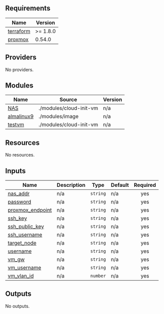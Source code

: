 <!-- BEGINNING OF PRE-COMMIT-TERRAFORM DOCS HOOK -->
## Requirements

| Name | Version |
|------|---------|
| <a name="requirement_terraform"></a> [terraform](#requirement\_terraform) | >= 1.8.0 |
| <a name="requirement_proxmox"></a> [proxmox](#requirement\_proxmox) | 0.54.0 |

## Providers

No providers.

## Modules

| Name | Source | Version |
|------|--------|---------|
| <a name="module_NAS"></a> [NAS](#module\_NAS) | ./modules/cloud-init-vm | n/a |
| <a name="module_almalinux9"></a> [almalinux9](#module\_almalinux9) | ./modules/image | n/a |
| <a name="module_testvm"></a> [testvm](#module\_testvm) | ./modules/cloud-init-vm | n/a |

## Resources

No resources.

## Inputs

| Name | Description | Type | Default | Required |
|------|-------------|------|---------|:--------:|
| <a name="input_nas_addr"></a> [nas\_addr](#input\_nas\_addr) | n/a | `string` | n/a | yes |
| <a name="input_password"></a> [password](#input\_password) | n/a | `string` | n/a | yes |
| <a name="input_proxmox_endpoint"></a> [proxmox\_endpoint](#input\_proxmox\_endpoint) | n/a | `string` | n/a | yes |
| <a name="input_ssh_key"></a> [ssh\_key](#input\_ssh\_key) | n/a | `string` | n/a | yes |
| <a name="input_ssh_public_key"></a> [ssh\_public\_key](#input\_ssh\_public\_key) | n/a | `string` | n/a | yes |
| <a name="input_ssh_username"></a> [ssh\_username](#input\_ssh\_username) | n/a | `string` | n/a | yes |
| <a name="input_target_node"></a> [target\_node](#input\_target\_node) | n/a | `string` | n/a | yes |
| <a name="input_username"></a> [username](#input\_username) | n/a | `string` | n/a | yes |
| <a name="input_vm_gw"></a> [vm\_gw](#input\_vm\_gw) | n/a | `string` | n/a | yes |
| <a name="input_vm_username"></a> [vm\_username](#input\_vm\_username) | n/a | `string` | n/a | yes |
| <a name="input_vm_vlan_id"></a> [vm\_vlan\_id](#input\_vm\_vlan\_id) | n/a | `number` | n/a | yes |

## Outputs

No outputs.
<!-- END OF PRE-COMMIT-TERRAFORM DOCS HOOK -->
